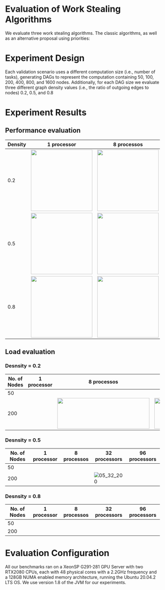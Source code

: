 # Evaluation of Work Stealing Algorithms

We evaluate three work stealing algorithms. The classic algorithms, as well as an alternative proposal using priorities:


# Experiment Design

Each validation scenario uses a different computation size (i.e., number of tasks), generating DAGs to represent the computation containing 50, 100, 200, 400, 800, and 1600 nodes. Additionally, for each DAG size we evaluate three different graph density values (i.e., the ratio of outgoing edges to nodes) 0.2, 0.5, and 0.8


# Experiment Results

## Performance evaluation

  Density | 1 processor | 8 processos | 32 processors | 96 processors 
 -------------- | -------------- | -------------- | -------------- | -------------- 
 0.2  | <img src="https://github.com/FLAGlab/WorkStealingAlgorithms/blob/gh-pages/img/all_02_1.png" width="200" height="200"> |   <img src="https://github.com/FLAGlab/WorkStealingAlgorithms/blob/gh-pages/img/all_02_8.png" width="200" height="200"> | <img src="https://github.com/FLAGlab/WorkStealingAlgorithms/blob/gh-pages/img/all_02_32.png" width="200" height="200"> | <img src="https://github.com/FLAGlab/WorkStealingAlgorithms/blob/gh-pages/img/all_02_96.png" width="200" height="200">
 0.5  | <img src="https://github.com/FLAGlab/WorkStealingAlgorithms/blob/gh-pages/img/all_05_1.png" width="200" height="200">  | <img src="https://github.com/FLAGlab/WorkStealingAlgorithms/blob/gh-pages/img/all_05_8.png" width="200" height="200"> | <img src="https://github.com/FLAGlab/WorkStealingAlgorithms/blob/gh-pages/img/all_05_32.png" width="200" height="200"> | <img src="https://github.com/FLAGlab/WorkStealingAlgorithms/blob/gh-pages/img/all_05_96.png" width="200" height="200">
 0.8  | <img src="https://github.com/FLAGlab/WorkStealingAlgorithms/blob/gh-pages/img/all_08_1.png" width="200" height="200"> |  <img src="https://github.com/FLAGlab/WorkStealingAlgorithms/blob/gh-pages/img/all_08_8.png" width="200" height="200">| <img src="https://github.com/FLAGlab/WorkStealingAlgorithms/blob/gh-pages/img/all_08_32.png" width="200" height="200"> | <img src="https://github.com/FLAGlab/WorkStealingAlgorithms/blob/gh-pages/img/all_08_96.png" width="200" height="200">


## Load evaluation

### Desnsity = 0.2

No. of  Nodes | 1 processor | 8 processos | 32 processors | 96 processors
 -------------- | -------------- | -------------- | -------------- | --------------  
 50 |  |  |  |  
200 |  | <img src="https://github.com/FLAGlab/WorkStealingAlgorithms/blob/gh-pages/img/load_02_8_200.png" width="300" height="100"> | <img src="https://github.com/FLAGlab/WorkStealingAlgorithms/blob/gh-pages/img/load_02_32_200.png" width="300" height="100"> |


### Desnsity = 0.5

No. of  Nodes | 1 processor | 8 processos | 32 processors | 96 processors
 -------------- | -------------- | -------------- | -------------- | --------------  
 50 |  |  |  |  
 200 |  |  | ![05_32_200]("img/load_02_32_200.png") |  

### Desnsity = 0.8

No. of  Nodes | 1 processor | 8 processos | 32 processors | 96 processors
 -------------- | -------------- | -------------- | -------------- | --------------  
 50 |  |  |  |  
 200 |  |  |  |  


# Evaluation Configuration

All our benchmarks ran on a XeonSP G291-281 GPU Server with two RTX2080 CPUs, each with 48 physical cores with a 2.2GHz frequency and a 128GB NUMA enabled memory architecture, running the Ubuntu 20.04.2 LTS OS. We use version 1.8 of the JVM for our experiments.

